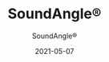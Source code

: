 ---
title: "SoundAngle®"
image_primary: "img/Arktura-SoundAngle-Confidential_WEB_1-scaled.jpg"
image_secondary: "img/Arktura-SoundAngle-Ceiling-Feature-Image-v5-1600x1600.png"
description: "SoundAngle%AE%20ceiling%20system%u2019s%20V-shaped%20baffles%20offer%20a%20scalable%20way%20to%20add%20dimensionality%20and%20decrease%20acoustical%20reverberations%20across%20spaces.%20Its%20angled%20face%20design%20and%20construction%20from%20our%20Soft%20Sound%AE%20acoustical%20material%20combine%20to%20dramatically%20reduce%20noise%20from%20all%20directions.%20SoundAngle%AE%20can%20be%20configured%20in%20numerous%20ways%20to%20adapt%20to%20existing%20structural%20elements%20and%20fit%20your%20design%20vision.%20Choose%20from%20two%20depths%20and%20a%20range%20of%20lengths%2C%20all%20available%20in%20a%20variety%20of%20colors%20and%20finishes%2C%20including%20wood-grain%20textures."
designer: "Arktura"
tags: 
  - "Acoustic"
  - "Ceiling Baffles"
subtitle: "SoundAngle®"
href: "https://arktura.com/product/soundangle/"
category: "Acoustic"
manufacturer: "Arktura"
slug: "/manufacturers/arktura/acoustic/arktura-sound-angle"
date: "2021-05-07"
---